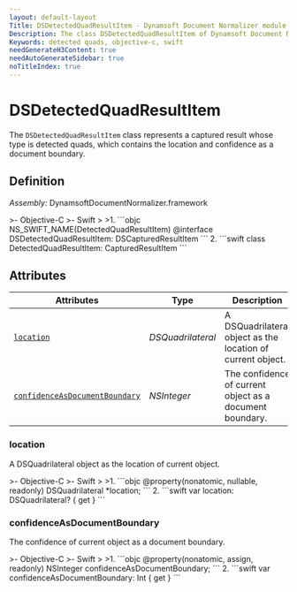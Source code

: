 ```yaml
---
layout: default-layout
Title: DSDetectedQuadResultItem - Dynamsoft Document Normalizer module iOS Edition API Reference
Description: The class DSDetectedQuadResultItem of Dynamsoft Document Normalizer module represents a captured result whose type is detected quads, which contains the location and confidence as a document boundary.
Keywords: detected quads, objective-c, swift
needGenerateH3Content: true
needAutoGenerateSidebar: true
noTitleIndex: true
---
```


# DSDetectedQuadResultItem

The `DSDetectedQuadResultItem` class represents a captured result whose type is detected quads, which contains the location and confidence as a document boundary.

## Definition

*Assembly:* DynamsoftDocumentNormalizer.framework

<div class="sample-code-prefix"></div>
>- Objective-C
>- Swift
>
>1. 
```objc
NS_SWIFT_NAME(DetectedQuadResultItem)
@interface DSDetectedQuadResultItem: DSCapturedResultItem
```
2. 
```swift
class DetectedQuadResultItem: CapturedResultItem
```

## Attributes

| Attributes | Type | Description |
| ---------- | ---- | ----------- |
| [`location`](#location) | *DSQuadrilateral* | A DSQuadrilateral object as the location of current object. |
| [`confidenceAsDocumentBoundary`](#confidenceasdocumentboundary) | *NSInteger* | The confidence of current object as a document boundary. |

### location

A DSQuadrilateral object as the location of current object.

<div class="sample-code-prefix"></div>
>- Objective-C
>- Swift
>
>1. 
```objc
@property(nonatomic, nullable, readonly) DSQuadrilateral *location;
```
2. 
```swift
var location: DSQuadrilateral? { get }
```

### confidenceAsDocumentBoundary

The confidence of current object as a document boundary.

<div class="sample-code-prefix"></div>
>- Objective-C
>- Swift
>
>1. 
```objc
@property(nonatomic, assign, readonly) NSInteger confidenceAsDocumentBoundary;
```
2. 
```swift
var confidenceAsDocumentBoundary: Int { get }
```
